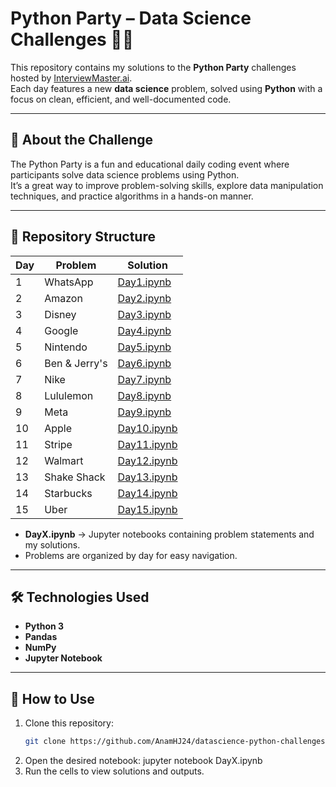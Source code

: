 # Python Party – Data Science Challenges 🎉🐍

This repository contains my solutions to the **Python Party** challenges hosted by [InterviewMaster.ai](https://interviewmaster.ai).  
Each day features a new **data science** problem, solved using **Python** with a focus on clean, efficient, and well-documented code.

---

## 📌 About the Challenge
The Python Party is a fun and educational daily coding event where participants solve data science problems using Python.  
It’s a great way to improve problem-solving skills, explore data manipulation techniques, and practice algorithms in a hands-on manner.

---

## 📂 Repository Structure

| Day | Problem | Solution |
|-----|---------|----------|
| 1   |WhatsApp | [Day1.ipynb](notebooks/Day1.ipynb) |
| 2   |Amazon   | [Day2.ipynb](notebooks/Day2.ipynb) |
| 3   |Disney   | [Day3.ipynb](notebooks/Day3.ipynb) |
| 4   |Google   | [Day4.ipynb](notebooks/Day4.ipynb) |
| 5   |Nintendo | [Day5.ipynb](notebooks/Day5.ipynb) |
| 6   |Ben & Jerry's | [Day6.ipynb](notebooks/Day6.ipynb) |
| 7   |Nike | [Day7.ipynb](notebooks/Day7.ipynb) |
| 8   |Lululemon | [Day8.ipynb](notebooks/Day8.ipynb) |
| 9   |Meta | [Day9.ipynb](notebooks/Day9.ipynb) |
| 10   |Apple | [Day10.ipynb](notebooks/Day_10.ipynb) |
| 11   |Stripe | [Day11.ipynb](notebooks/Day_11.ipynb) |
| 12   |Walmart | [Day12.ipynb](notebooks/Day_12.ipynb) |
| 13   |Shake Shack | [Day13.ipynb](notebooks/Day_13.ipynb) |
| 14   |Starbucks | [Day14.ipynb](notebooks/Day_14.ipynb) |
| 15   |Uber | [Day15.ipynb](notebooks/Day_15.ipynb) |
- **DayX.ipynb** → Jupyter notebooks containing problem statements and my solutions.
- Problems are organized by day for easy navigation.

---

## 🛠️ Technologies Used
- **Python 3**
- **Pandas**
- **NumPy**
- **Jupyter Notebook**

---

## 🚀 How to Use
1. Clone this repository:
   ```bash
   git clone https://github.com/AnamHJ24/datascience-python-challenges.git

2. Open the desired notebook:
    jupyter notebook DayX.ipynb
3. Run the cells to view solutions and outputs.

